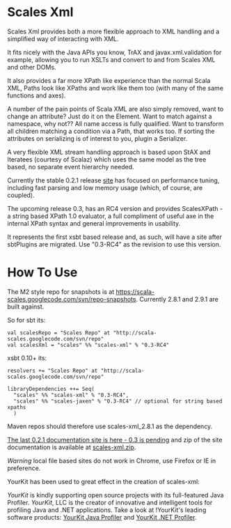 # Scales Xml

Scales Xml provides both a more flexible approach to XML handling and a simplified way of interacting with XML.  

It fits nicely with the Java APIs you know, TrAX and javax.xml.validation for example, allowing you to run XSLTs and convert to and from Scales XML and other DOMs.

It also provides a far more XPath like experience than the normal Scala XML, Paths look like XPaths and work like them too (with many of the same functions and axes).

A number of the pain points of Scala XML are also simply removed, want to change an attribute?  Just do it on the Element.  Want to match against a namespace, why not?? All name access is fully qualified.  Want to transform all children matching a condition via a Path, that works too.  If sorting the attributes on serializing is of interest to you, plugin a Serializer.

A very flexible XML stream handling approach is based upon StAX and Iteratees (courtesy of Scalaz) which uses the same model as the tree based, no separate event hierarchy needed.

Currently the stable 0.2.1 release [site](http://scala-scales.googlecode.com/svn/sites/scales/scales-xml_2.9.1/0.2.1/index.html) has focused on performance tuning, including fast parsing and low memory usage (which, of course, are coupled).

The upcoming release 0.3, has an RC4 version and provides ScalesXPath - a string based XPath 1.0 evaluator, a full compliment of useful axe in the internal XPath syntax and general improvements in usability.  

It represents the first xsbt based release and, as such, will have a site after sbtPlugins are migrated. Use "0.3-RC4" as the revision to use this version.

# How To Use

The M2 style repo for snapshots is at https://scala-scales.googlecode.com/svn/repo-snapshots.  Currently 2.8.1 and 2.9.1 are built against.

So for sbt its:

    val scalesRepo = "Scales Repo" at "http://scala-scales.googlecode.com/svn/repo"
    val scalesXml = "scales" %% "scales-xml" % "0.3-RC4"

xsbt 0.10+ its:

    resolvers += "Scales Repo" at "http://scala-scales.googlecode.com/svn/repo"

    libraryDependencies ++= Seq(
      "scales" %% "scales-xml" % "0.3-RC4",
      "scales" %% "scales-jaxen" % "0.3-RC4" // optional for string based xpaths
      )

Maven repos should therefore use scales-xml_2.8.1 as the dependency.

[The last 0.2.1 documentation site is here - 0.3 is pending](http://scala-scales.googlecode.com/svn/sites/scales/scales-xml_2.9.1/0.2.1/index.html) and zip of the site documentation is available at [scales-xml.zip](http://scala-scales.googlecode.com/svn/sites/scales/scales-xml_2.9.1/0.2.1/scales-xml_2.9.1-0.2.1-site.zip).  

_Warning_ local file based sites do not work in Chrome, use Firefox or IE in preference.

YourKit has been used to great effect in the creation of scales-xml:

*YourKit* is kindly supporting open source projects with its full-featured Java Profiler.
*YourKit*, LLC is the creator of innovative and intelligent tools for profiling
Java and .NET applications. Take a look at !YourKit's leading software products:
[YourKit Java Profiler](http://www.yourkit.com/java/profiler/index.jsp) and
[YourKit .NET Profiler](http://www.yourkit.com/.net/profiler/index.jsp).